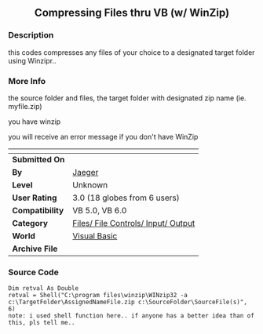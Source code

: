 ﻿<div align="center">

## Compressing Files thru VB \(w/ WinZip\)


</div>

### Description

this codes compresses any files of your choice to a designated target folder using Winzipr..
 
### More Info
 
the source folder and files, the target folder with designated zip name (ie. myfile.zip)

you have winzip

you will receive an error message if you don't have WinZip


<span>             |<span>
---                |---
**Submitted On**   |
**By**             |[Jaeger](https://github.com/Planet-Source-Code/PSCIndex/blob/master/ByAuthor/jaeger.md)
**Level**          |Unknown
**User Rating**    |3.0 (18 globes from 6 users)
**Compatibility**  |VB 5\.0, VB 6\.0
**Category**       |[Files/ File Controls/ Input/ Output](https://github.com/Planet-Source-Code/PSCIndex/blob/master/ByCategory/files-file-controls-input-output__1-3.md)
**World**          |[Visual Basic](https://github.com/Planet-Source-Code/PSCIndex/blob/master/ByWorld/visual-basic.md)
**Archive File**   |[](https://github.com/Planet-Source-Code/jaeger-compressing-files-thru-vb-w-winzip__1-4678/archive/master.zip)





### Source Code

```
Dim retval As Double
retval = Shell("C:\program files\winzip\WINzip32 -a c:\TargetFolder\AssignedNameFile.zip c:\SourceFolder\SourceFile(s)", 6)
note: i used shell function here.. if anyone has a better idea than of this, pls tell me..
```


